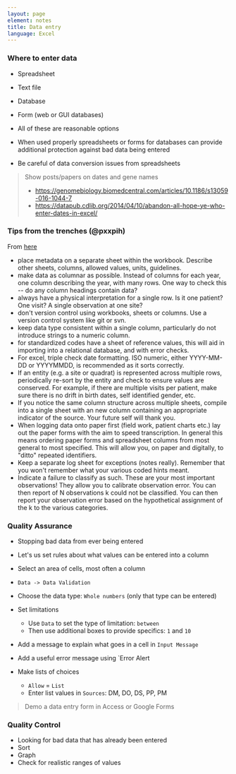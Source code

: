 ```yaml
---
layout: page
element: notes
title: Data entry
language: Excel
---
```


### Where to enter data

* Spreadsheet
* Text file
* Database
* Form (web or GUI databases)

* All of these are reasonable options
* When used properly spreadsheets or forms for databases can provide additional
protection against bad data being entered
* Be careful of data conversion issues from spreadsheets

> Show posts/papers on dates and gene names
> * https://genomebiology.biomedcentral.com/articles/10.1186/s13059-016-1044-7
> * https://datapub.cdlib.org/2014/04/10/abandon-all-hope-ye-who-enter-dates-in-excel/

### Tips from the trenches (@pxxpih)

From [here](https://twitter.com/pxxpih/status/819592744741937153)

- place metadata on a separate sheet within the workbook. Describe other sheets, columns, allowed values, units, guidelines.
- make data as columnar as possible. Instead of columns for each year, one column describing the year, with many rows. One way to check this -- do any column headings contain data?
- always have a physical interpretation for a single row. Is it one patient? One visit? A single observation at one site?
- don't version control using workbooks, sheets or columns. Use a version control system like git or svn.
- keep data type consistent within a single column, particularly do not introduce strings to a numeric column.
- for standardized codes have a sheet of reference values, this will aid in importing into a relational database, and with error checks.
- For excel, triple check date formatting. ISO numeric, either YYYY-MM-DD or YYYYMMDD, is recommended as it sorts correctly.
- If an entity (e.g. a site or quadrat) is represented across multiple rows, periodically re-sort by the entity and check to ensure values are conserved. For example, if there are multiple visits per patient, make sure there is no drift in birth dates, self identified gender, etc.
- If you notice the same column structure across multiple sheets, compile into a single sheet with an new column containing an appropriate indicator of the source. Your future self will thank you.
- When logging data onto paper first (field work, patient charts etc.) lay out the paper forms with the aim to speed transcription. In general this means ordering paper forms and spreadsheet columns from most general to most specified. This will allow you, on paper and digitally, to "ditto" repeated identifiers. 
- Keep a separate log sheet for exceptions (notes really). Remember that you won't remember what your various coded hints meant.
- Indicate a failure to classify as such. These are your most important observations! They allow you to calibrate observation error. You can then report of N observations k could not be classified. You can then report your observation error based on the hypothetical assignment of the k to the various categories.

### Quality Assurance

* Stopping bad data from ever being entered
* Let's us set rules about what values can be entered into a column

* Select an area of cells, most often a column
* `Data -> Data Validation`
* Choose the data type: `Whole numbers` (only that type can be entered)
* Set limitations
    * Use `Data` to set the type of limitation: `between` 
    * Then use additional boxes to provide specifics: `1` and `10`
* Add a message to explain what goes in a cell in `Input Message`
* Add a useful error message using `Error Alert

* Make lists of choices
    * `Allow` = `List`
    * Enter list values in `Sources`: DM, DO, DS, PP, PM

> Demo a data entry form in Access or Google Forms

### Quality Control

* Looking for bad data that has already been entered
* Sort
* Graph
* Check for realistic ranges of values
